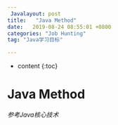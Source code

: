 ```yaml
---
 Javalayout: post
title:   "Java Method"
date:   2019-08-24 08:55:01 +0800
categories: "Job Hunting"
tag: "Java学习目标"

---
```


* content
{:toc}




# Java Method

*参考Java核心技术*

